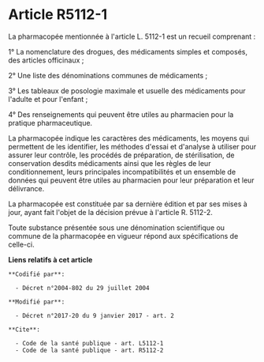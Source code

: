 # Article R5112-1

La pharmacopée mentionnée à l'article L. 5112-1 est un recueil comprenant : 

1° La nomenclature des drogues, des médicaments simples et composés, des articles officinaux ; 

2° Une liste des dénominations communes de médicaments ; 

3° Les tableaux de posologie maximale et usuelle des médicaments pour l'adulte et pour l'enfant ; 

4° Des renseignements qui peuvent être utiles au pharmacien pour la pratique pharmaceutique. 

La pharmacopée indique les caractères des médicaments, les moyens qui permettent de les identifier, les méthodes d'essai et
d'analyse à utiliser pour assurer leur contrôle, les procédés de préparation, de stérilisation, de conservation desdits
médicaments ainsi que les règles de leur conditionnement, leurs principales incompatibilités et un ensemble de données qui
peuvent être utiles au pharmacien pour leur préparation et leur délivrance. 

La pharmacopée est constituée par sa dernière édition et par ses mises à jour, ayant fait l'objet de la décision prévue à
l'article R. 5112-2. 

Toute substance présentée sous une dénomination scientifique ou commune de la pharmacopée en vigueur répond aux
spécifications de celle-ci.

**Liens relatifs à cet article**

	**Codifié par**:

	  - Décret n°2004-802 du 29 juillet 2004

	**Modifié par**:

	  - Décret n°2017-20 du 9 janvier 2017 - art. 2

	**Cite**:

	  - Code de la santé publique - art. L5112-1
	  - Code de la santé publique - art. R5112-2
